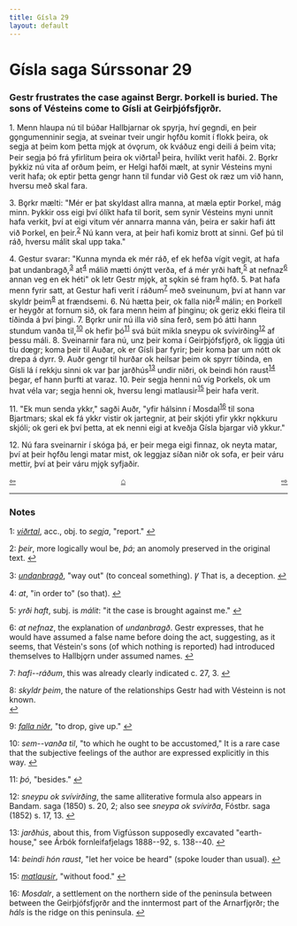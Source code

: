 ```yaml
---
title: Gísla 29
layout: default
---
```


# Gísla saga Súrssonar 29

### Gestr frustrates the case against Bergr. Þorkell is buried. The sons of Vésteins come to Gísli at Geirþjófsfj&#x1EB;rðr.

1\. Menn hlaupa nú til búðar Hallbjarnar ok spyrja, hví gegndi, en þeir g&#x1EB;ngumenninir segja, at sveinar tveir ungir h&#x1EB;fðu komit í flokk þeira, ok segja at þeim kom þetta mj&#x1EB;k at óv&#x1EB;rum, ok kváðuz engi deili á þeim vita; Þeir segja þó frá yfirlitum þeira ok viðrtal<sup id="a1">[1](#myfootnote1)</sup> þeira, hvílíkt verit hafði. 2. B&#x1EB;rkr þykkiz nú vita af orðum þeim, er Helgi hafði mælt, at synir Vésteins myni verit hafa; ok eptir þetta gengr hann til fundar við Gest ok ræz um við hann, hversu með skal fara.

3\. B&#x1EB;rkr mælti: "Mér er þat skyldast allra manna, at mæla eptir Þorkel, mág minn. Þykkir oss eigi því ólíkt hafa til borit, sem synir Vésteins myni unnit hafa verkit, því at eigi vitum vér annarra manna ván, þeira er sakir hafi átt við Þorkel, en þeir.<sup id="a2">[2](#myfootnote2)</sup> Nú kann vera, at þeir hafi komiz brott at sinni. Gef þú til ráð, hversu málit skal upp taka."

4\. Gestur svarar: "Kunna mynda ek mér ráð, ef ek hefða vígit vegit, at hafa þat undanbragð,<sup id="a3">[3](#myfootnote3)</sup> at<sup id="a4">[4](#myfootnote4)</sup> málið mætti ónýtt verða, ef á mér yrði haft,<sup id="a5">[5](#myfootnote5)</sup> at nefnaz<sup id="a6">[6](#myfootnote6)</sup> annan veg en ek héti" ok letr Gestr mj&#x1EB;k, at s&#x1EB;kin sé fram h&#x1EB;fð. 5. Þat hafa menn fyrir satt, at Gestur hafi verit í ráðum<sup id="a7">[7](#myfootnote7)</sup> með sveinunum, því at hann var skyldr þeim<sup id="a8">[8](#myfootnote8)</sup> at frændsemi. 6. Nú hætta þeir, ok falla niðr<sup id="a9">[9](#myfootnote9)</sup> málin; en Þorkell er heygðr at fornum sið, ok fara menn heim af þinginu; ok geriz ekki fleira til tíðinda á því þingi. 7. B&#x1EB;rkr unir nú illa við sína ferð, sem þó átti hann stundum vanða til,<sup id="a10">[10](#myfootnote10)</sup> ok hefir þó<sup id="a11">[11](#myfootnote11)</sup> svá búit mikla sneypu ok svívirðing<sup id="a12">[12](#myfootnote12)</sup> af þessu máli. 8. Sveinarnir fara nú, unz þeir koma í Geirþjófsfj&#x1EB;rð, ok liggja úti tíu d&oelig;gr; koma þeir til Auðar, ok er Gísli þar fyrir; þeir koma þar um nótt ok drepa á dyrr. 9. Auðr gengr til hurðar ok heilsar þeim ok spyrr tíðinda, en Gísli lá í rekkju sinni ok var þar jarðhús<sup id="a13">[13](#myfootnote13)</sup> undir niðri, ok beindi hón raust<sup id="a14">[14](#myfootnote14)</sup> þegar, ef hann þurfti at varaz. 10. Þeir segja henni nú víg Þorkels, ok um hvat véla var; segja henni ok, hversu lengi matlausir<sup id="a15">[15](#myfootnote15)</sup> þeir hafa verit.

11\. "Ek mun senda ykkr," sagði Auðr, "yfir hálsinn í Mosdal<sup id="a16">[16](#myfootnote16)</sup> til sona Bjartmars; skal ek fá ykkr vistir ok jartegnir, at þeir skjóti yfir ykkr n&#x1EB;kkuru skjóli; ok geri ek því þetta, at ek nenni eigi at kveðja Gísla bjargar við ykkur."

12\. Nú fara sveinarnir í skóga þá, er þeir mega eigi finnaz, ok neyta matar, því at þeir h&#x1EB;fðu lengi matar mist, ok leggjaz síðan niðr ok sofa, er þeir váru mettir, því at þeir váru mj&#x1EB;k syfjaðir.

<div style="float: left"><a href="http://rcblack.net/Gisla_saga/Gisla_28">⇦</a></div>
<div style="float: right"><a href="http://rcblack.net/Gisla_saga/Gisla_30">⇨</a></div>
<div style="margin: 0 auto; width: 100px;"><a href="http://rcblack.net/Gisla_saga/Gisla_home">&#8962;</a></div>

---

### Notes

<a name="myfootnote1" id="f1">1</a>:
 [_viðrtal_](http://web.ff.cuni.cz/cgi-bin/uaa_slovnik/gmc_search_v3?cmd=viewthis&id=cv:b0704:56), acc., obj. to _segja_, "report."
[↩](#a1)

<a name="myfootnote2" id="f2">2</a>:
 _þeir_, more logically woul be, _þá_; an anomoly preserved in the original text.
[↩](#a2)

<a name="myfootnote3" id="f3">3</a>:
 [_undanbragð_](http://web.ff.cuni.cz/cgi-bin/uaa_slovnik/gmc_search_v3?cmd=viewthis&id=cv:b0652:12), "way out" (to conceal something).
&#42856; That is, a deception.
[↩](#a3)

<a name="myfootnote4" id="f4">4</a>:
 _at_, "in order to" (so that).
[↩](#a4)

<a name="myfootnote5" id="f5">5</a>:
 _yrði haft_, subj. is _málit_: "it the case is brought against me."
[↩](#a5)

<a name="myfootnote6" id="f6">6</a>:
 _at nefnaz_, the explanation of _undanbragð_. Gestr expresses, that he would have assumed a false name before doing the act, suggesting, as it seems, that Véstein's sons (of which nothing is reported) had introduced themselves to Hallbj&#x1EB;rn under assumed names.
[↩](#a6)

<a name="myfootnote7" id="f7">7</a>:
 _hafi--ráðum_, this was already clearly indicated c. 27, 3.
[↩](#a7)

<a name="myfootnote8" id="f8">8</a>:
 _skyldr þeim_, the nature of the relationships Gestr had with Vésteinn is not known.  
[↩](#a8)

<a name="myfootnote9" id="f9">9</a>:
 [_falla niðr_](http://web.ff.cuni.cz/cgi-bin/uaa_slovnik/gmc_search_v3?cmd=viewthis&id=cv:b0140:1), "to drop, give up."
[↩](#a9)

<a name="myfootnote10" id="f10">10</a>:
 _sem--vanða til_, "to which he ought to be accustomed," It is a rare case that the subjective feelings of the author are expressed explicitly in this way.
[↩](#a10)

<a name="myfootnote11" id="f11">11</a>:
 _þó_, "besides."
[↩](#a11)

<a name="myfootnote12" id="f12">12</a>:
 _sneypu ok svívirðing_, the same alliterative formula also appears in Bandam. saga (1850) s. 20, 2; also see _sneypa ok svívirða_, Fóstbr. saga (1852) s. 17, 13.
[↩](#a12)

<a name="myfootnote13" id="f13">13</a>:
 _jarðhús_, about this, from Vigfússon supposedly excavated "earth-house," see Árbók fornleifafjelags 1888--92, s. 138--40.
[↩](#a13)

<a name="myfootnote14" id="f14">14</a>:
 _beindi hón raust_, "let her voice be heard" (spoke louder than usual).
[↩](#a14)

<a name="myfootnote15" id="f15">15</a>:
 [_matlausir_](http://web.ff.cuni.cz/cgi-bin/uaa_slovnik/gmc_search_v3?cmd=viewthis&id=cv:b0414:43), "without food."
[↩](#a15)

<a name="myfootnote16" id="f16">16</a>:
 _Mosdalr_, a settlement on the northern side of the peninsula between between the Geirþjófsfj&#x1EB;rðr and the inntermost part of the Arnarfj&#x1EB;rðr; the _háls_ is the ridge on this peninsula.
[↩](#a16)
